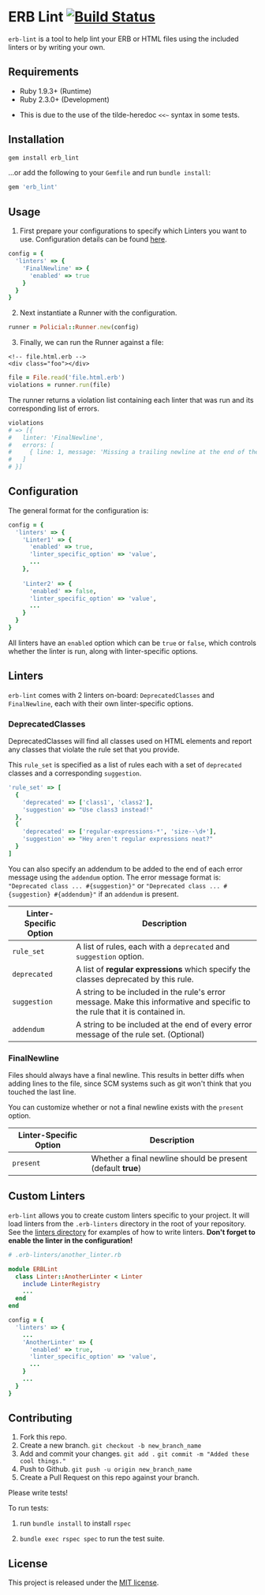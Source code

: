 # ERB Lint [![Build Status](https://travis-ci.org/justinthec/erb-lint.svg?branch=master)](https://travis-ci.org/justinthec/erb-lint)

`erb-lint` is a tool to help lint your ERB or HTML files using the included linters or by writing your own.

## Requirements

* Ruby 1.9.3+ (Runtime)
* Ruby 2.3.0+ (Development)
 - This is due to the use of the tilde-heredoc `<<~` syntax in some tests.

## Installation

```bash
gem install erb_lint
```

...or add the following to your `Gemfile` and run `bundle install`:

```ruby
gem 'erb_lint'
```

## Usage

1. First prepare your configurations to specify which Linters you want to use. Configuration details can be found [here](#configuration).

  ```ruby
  config = {
    'linters' => {
      'FinalNewline' => {
        'enabled' => true
      }
    }
  }
  ```
  
2. Next instantiate a Runner with the configuration.

  ```ruby
  runner = Policial::Runner.new(config)
  ```

3. Finally, we can run the Runner against a file:
  ```erb
  <!-- file.html.erb -->
  <div class="foo"></div>
  ```

  ```ruby
  file = File.read('file.html.erb')
  violations = runner.run(file)
  ```
  
  The runner returns a violation list containing each linter that was run and its corresponding list of errors.
  ```ruby
  violations
  # => [{
  #   linter: 'FinalNewline',
  #   errors: [
  #     { line: 1, message: 'Missing a trailing newline at the end of the file.' }
  #   ]
  # }]
  ```

## Configuration

The general format for the configuration is:

```ruby
config = {
  'linters' => {
    'Linter1' => {
      'enabled' => true,
      'linter_specific_option' => 'value',
      ...
    },
    
    'Linter2' => {
      'enabled' => false,
      'linter_specific_option' => 'value',
      ...
    }
  }
}
```

All linters have an `enabled` option which can be `true` or `false`, which
controls whether the linter is run, along with linter-specific options.

## Linters

`erb-lint` comes with 2 linters on-board: `DeprecatedClasses` and `FinalNewline`, each with their own linter-specific options.

### DeprecatedClasses

DeprecatedClasses will find all classes used on HTML elements and report any classes that violate the rule set that you provide.

This `rule_set` is specified as a list of rules each with a set of `deprecated` classes and a corresponding `suggestion`.

```ruby
'rule_set' => [
  {
    'deprecated' => ['class1', 'class2'],
    'suggestion' => "Use class3 instead!"
  },
  {
    'deprecated' => ['regular-expressions-*', 'size--\d+'],
    'suggestion' => "Hey aren't regular expressions neat?"
  }
]
```
You can also specify an addendum to be added to the end of each error message using the `addendum` option.
The error message format is: `"Deprecated class ... #{suggestion}"`
or `"Deprecated class ... #{suggestion} #{addendum}"` if an `addendum` is present.

Linter-Specific Option | Description
-----------------------|-----------------------------------------------------------------------------------
`rule_set`             | A list of rules, each with a `deprecated` and `suggestion` option.
`deprecated`           | A list of **regular expressions** which specify the classes deprecated by this rule.
`suggestion`           | A string to be included in the rule's error message. Make this informative and specific to the rule that it is contained in.
`addendum`             | A string to be included at the end of every error message of the rule set. (Optional)

### FinalNewline

Files should always have a final newline. This results in better diffs when
adding lines to the file, since SCM systems such as git won't think that you
touched the last line.

You can customize whether or not a final newline exists with the `present`
option.

Linter-Specific Option | Description
-----------------------|---------------------------------------------------------
`present`              | Whether a final newline should be present (default **true**)

## Custom Linters

`erb-lint` allows you to create custom linters specific to your project. It will load linters from the `.erb-linters` directory in the root of your
repository. See the [linters directory](lib/erb_lint/linters) for examples of how to write
linters. **Don't forget to enable the linter in the configuration!**

```ruby
# .erb-linters/another_linter.rb

module ERBLint
  class Linter::AnotherLinter < Linter
    include LinterRegistry
    ...
  end
end
```

```ruby
config = {
  'linters' => {
    ...
    'AnotherLinter' => {
      'enabled' => true,
      'linter_specific_option' => 'value',
      ...
    }
    ...
  }
}
```

## Contributing
1. Fork this repo.
2. Create a new branch. `git checkout -b new_branch_name`
3. Add and commit your changes. `git add .` `git commit -m "Added these cool things."`
4. Push to Github. `git push -u origin new_branch_name`
5. Create a Pull Request on this repo against your branch.

Please write tests!

To run tests:

1. run `bundle install` to install `rspec`

2. `bundle exec rspec spec` to run the test suite.

## License

This project is released under the [MIT license](LICENSE.txt).
